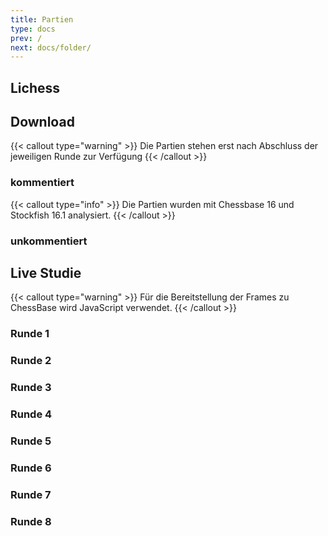 ```yaml
---
title: Partien
type: docs
prev: /
next: docs/folder/
---
```


## Lichess



## Download
{{< callout type="warning" >}}
  Die Partien stehen erst nach Abschluss der jeweiligen Runde zur Verfügung 
{{< /callout >}}

### kommentiert
{{< callout type="info" >}}
  Die Partien wurden mit Chessbase 16 und Stockfish 16.1 analysiert.
{{< /callout >}}




### unkommentiert


## Live Studie
{{< callout type="warning" >}}
  Für die Bereitstellung der Frames zu ChessBase wird JavaScript verwendet.
{{< /callout >}}


### Runde 1
### Runde 2
### Runde 3
### Runde 4
### Runde 5
### Runde 6
### Runde 7
### Runde 8